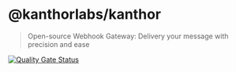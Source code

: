 # @kanthorlabs/kanthor

> Open-source Webhook Gateway: Delivery your message with precision and ease

[![Quality Gate Status](https://sonarcloud.io/api/project_badges/measure?project=kanthorlabs_kanthor&metric=alert_status)](https://sonarcloud.io/summary/new_code?id=kanthorlabs_kanthor)
